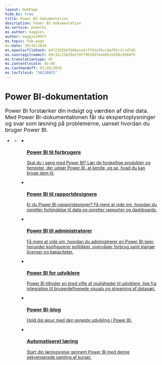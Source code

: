 ```yaml
---
layout: HubPage
hide_bc: true
title: Power BI-dokumentation
description: Power BI-dokumentation
ms.service: powerbi
ms.author: maggies
author: maggiesMSFT
ms.topic: hub-page
ms:date: 10/26/2018
ms.openlocfilehash: 6472102bbf666aceb1f7d1e7bcc8af91c2ccd7d6
ms.sourcegitcommit: 69c31c15020e2707f961697eeb05cb550c9968f6
ms.translationtype: HT
ms.contentlocale: da-DK
ms.lasthandoff: 03/20/2019
ms.locfileid: "58220925"
---
```

<div id="main" class="v2">
    <div class="container">
        <h1>Power BI-dokumentation</h1>
        <p style="font-size: 1.12rem;margin-bottom: 1rem;">Power BI forstærker din indsigt og værdien af dine data. Med Power BI-dokumentationen får du ekspertoplysninger og svar som løsning på problemerne, uanset hvordan du bruger Power BI.</p>
        <ul class="pivots">
            <li>
                <a href="#home"></a>
                <ul id="home">
                    <li>
                        <a href="#home-all"></a>
                        <ul id="home-all" class="cardsC">
                            <li>
                                <a href="consumer/power-bi-consumer-landing.md">
                                    <div class="cardSize">
                                        <div class="cardPadding">
                                            <div class="card">
                                                <div class="cardImageOuter">
                                                    <div class="cardImage">
                                                        <img src="./media/index/power-bi-report-consumers.svg" alt="" />
                                                    </div>
                                                </div>
                                                <div class="cardText">
                                                    <h3>Power BI til forbrugere</h3>
                                                    <p>Skal du i gang med Power BI? Lær de forskellige produkter og tjenester, der udgør Power BI, at kende, og se, hvad du kan bruge dem til.</p>
                                                </div>
                                            </div>
                                        </div>
                                    </div>
                                </a>
                            </li>
                            <li>
                                <a href="power-bi-creator-landing.md">
                                    <div class="cardSize">
                                        <div class="cardPadding">
                                            <div class="card">
                                                <div class="cardImageOuter">
                                                    <div class="cardImage">
                                                        <img src="./media/index/power-bi-report-designers.svg" alt="" />
                                                    </div>
                                                </div>
                                                <div class="cardText">
                                                    <h3>Power BI til rapportdesignere</h3>
                                                    <p>Er du Power BI-rapportdesigner? Få mere at vide om, hvordan du opretter forbindelse til data og opretter rapporter og dashboards.</p>
                                                </div>
                                            </div>
                                        </div>
                                    </div>
                                </a>
                            </li>
                            <li>
                                <a href="service-admin-administering-power-bi-in-your-organization.md">
                                    <div class="cardSize">
                                        <div class="cardPadding">
                                            <div class="card">
                                                <div class="cardImageOuter">
                                                    <div class="cardImage">
                                                        <img src="./media/index/power-bi-admins.svg" alt="" />
                                                    </div>
                                                </div>
                                                <div class="cardText">
                                                    <h3>Power BI til administratorer</h3>
                                                    <p>Få mere at vide om, hvordan du administrerer en Power BI-lejer, herunder konfigurerer politikker, overvåger forbrug samt klargør licenser og kapaciteter.</p>
                                                </div>
                                            </div>
                                        </div>
                                    </div>
                                </a>
                            </li>
                            <li>
                                <a href="developer/what-can-you-do.md">
                                    <div class="cardSize">
                                        <div class="cardPadding">
                                            <div class="card">
                                                <div class="cardImageOuter">
                                                    <div class="cardImage">
                                                        <img src="./media/index/power-bi-developers.svg" alt="" />
                                                    </div>
                                                </div>
                                                <div class="cardText">
                                                    <h3>Power BI for udviklere</h3>
                                                    <p>Power BI tilbyder en bred vifte af muligheder til udviklere, lige fra integration til brugerdefinerede visuals og streaming af datasæt.</p>
                                                </div>
                                            </div>
                                        </div>
                                    </div>
                                </a>
                            </li>
                            <li>
                                <a href="https://powerbi.microsoft.com/blog/">
                                    <div class="cardSize">
                                        <div class="cardPadding">
                                            <div class="card">
                                                <div class="cardImageOuter">
                                                    <div class="cardImage">
                                                        <img src="./media/index/power-bi-blog.svg" alt="" />
                                                    </div>
                                                </div>
                                                <div class="cardText">
                                                    <h3>Power BI-blog</h3>
                                                    <p>Hold dig ajour med den seneste udvikling i Power BI.</p>
                                                </div>
                                            </div>
                                        </div>
                                    </div>
                                </a>
                            </li>
                            <li>
                                <a href="guided-learning/index.md">
                                    <div class="cardSize">
                                        <div class="cardPadding">
                                            <div class="card">
                                                <div class="cardImageOuter">
                                                    <div class="cardImage">
                                                        <img src="./media/index/power-bi-guided-learning.svg" alt="" />
                                                    </div>
                                                </div>
                                                <div class="cardText">
                                                    <h3>Automatiseret læring</h3>
                                                    <p>Start din læringsrejse gennem Power BI med denne sekvenserede samling af kurser.</p>
                                                </div>
                                            </div>
                                        </div>
                                    </div>
                                </a>
                            </li>
                        </ul>
                    </li>
                </ul>
            </li>
        </ul>
    </div>
</div>